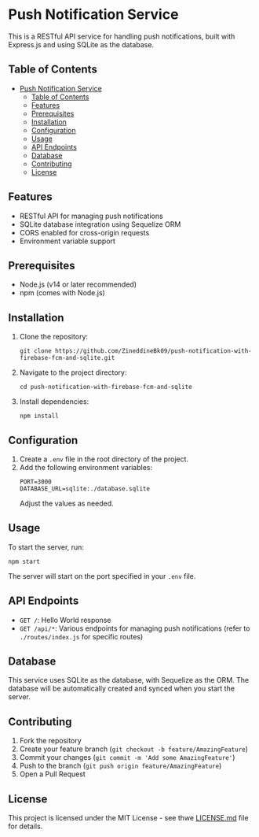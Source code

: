 # Push Notification Service

This is a RESTful API service for handling push notifications, built with Express.js and using SQLite as the database.

## Table of Contents

- [Push Notification Service](#push-notification-service)
  - [Table of Contents](#table-of-contents)
  - [Features](#features)
  - [Prerequisites](#prerequisites)
  - [Installation](#installation)
  - [Configuration](#configuration)
  - [Usage](#usage)
  - [API Endpoints](#api-endpoints)
  - [Database](#database)
  - [Contributing](#contributing)
  - [License](#license)

## Features

- RESTful API for managing push notifications
- SQLite database integration using Sequelize ORM
- CORS enabled for cross-origin requests
- Environment variable support

## Prerequisites

- Node.js (v14 or later recommended)
- npm (comes with Node.js)

## Installation

1. Clone the repository:
   ```
   git clone https://github.com/ZineddineBk09/push-notification-with-firebase-fcm-and-sqlite.git
   ```

2. Navigate to the project directory:
   ```
   cd push-notification-with-firebase-fcm-and-sqlite
   ```

3. Install dependencies:
   ```
   npm install
   ```

## Configuration

1. Create a `.env` file in the root directory of the project.
2. Add the following environment variables:
   ```
   PORT=3000
   DATABASE_URL=sqlite:./database.sqlite
   ```
   Adjust the values as needed.

## Usage

To start the server, run:

```
npm start
```

The server will start on the port specified in your `.env` file.

## API Endpoints

- `GET /`: Hello World response
- `GET /api/*`: Various endpoints for managing push notifications (refer to `./routes/index.js` for specific routes)

## Database

This service uses SQLite as the database, with Sequelize as the ORM. The database will be automatically created and synced when you start the server.

## Contributing

1. Fork the repository
2. Create your feature branch (`git checkout -b feature/AmazingFeature`)
3. Commit your changes (`git commit -m 'Add some AmazingFeature'`)
4. Push to the branch (`git push origin feature/AmazingFeature`)
5. Open a Pull Request

## License

This project is licensed under the MIT License - see thwe [LICENSE.md](LICENSE.md) file for details.
